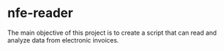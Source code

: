 # nfe-reader
The main objective of this project is to create a script that can read and analyze data from electronic invoices.
